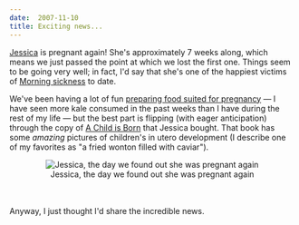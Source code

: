 ```yaml
---
date:  2007-11-10
title: Exciting news...
---
```

<a href="http://jeskybera.blogspot.com">Jessica</a> is pregnant again!  She's approximately 7 weeks along, which means we just passed the point at which we lost the first one.  Things seem to be going very well; in fact, I'd say that she's one of the happiest victims of <a href="http://www.americanpregnancy.org/pregnancyhealth/morningsickness.html">Morning sickness</a> to date.

We've been having a lot of fun <a href="http://jeskybera.blogspot.com/2007/11/spuds-favorite-foods-part-i.html">preparing food suited for pregnancy</a> &mdash; I have seen more kale consumed in the past weeks than I have during the rest of my life &mdash; but the best part is flipping (with eager anticipation) through the copy of <a href="http://www.amazon.com/Child-Born-Lennart-Nilsson/dp/0385337558">A Child is Born</a> that Jessica bought.  That book has some <em>amazing</em> pictures of children's in utero development (I describe one of my favorites as "a fried wonton filled with caviar").

<div style="text-align:center;"><img src="http://threebrothers.org/brendan/blog/files/jessica-preggers.jpg" alt="Jessica, the day we found out she was pregnant again" /><br />Jessica, the day we found out she was pregnant again</div><br /><br />

Anyway, I just thought I'd share the incredible news.
